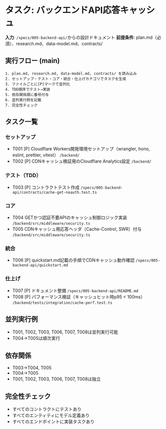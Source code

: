 # タスク: バックエンドAPI応答キャッシュ

**入力**: `/specs/005-backend-api/`からの設計ドキュメント
**前提条件**: plan.md（必須）、research.md、data-model.md、contracts/

## 実行フロー (main)
```
1. plan.md, research.md, data-model.md, contracts/ を読み込み
2. セットアップ・テスト・コア・統合・仕上げカテゴリでタスクを生成
3. ファイルごとに[P]マークで並列化
4. TDD順序でテスト→実装
5. 依存関係順に番号付与
6. 並列実行例を記載
7. 完全性チェック
```

## タスク一覧

### セットアップ
- T001 [P] Cloudflare Workers開発環境セットアップ（wrangler, hono, eslint, prettier, vitest） `/backend/`
- T002 [P] CDNキャッシュ検証用のCloudflare Analytics設定 `/backend/`

### テスト（TDD）
- T003 [P] コントラクトテスト作成 `/specs/005-backend-api/contracts/cache-get-noauth.test.ts`

### コア
- T004 GETかつ認証不要APIのキャッシュ制御ロジック実装 `/backend/src/middleware/security.ts`
- T005 CDNキャッシュ用応答ヘッダ（Cache-Control, SWR）付与 `/backend/src/middleware/security.ts`

### 統合
- T006 [P] quickstart.md記載の手順でCDNキャッシュ動作確認 `/specs/005-backend-api/quickstart.md`

### 仕上げ
- T007 [P] ドキュメント整備 `/specs/005-backend-api/README.md`
- T008 [P] パフォーマンス検証（キャッシュヒット時p95 < 100ms） `/backend/tests/integration/cache-perf.test.ts`

## 並列実行例
- T001, T002, T003, T006, T007, T008は並列実行可能
- T004→T005は順次実行

## 依存関係
- T003→T004, T005
- T004→T005
- T001, T002, T003, T006, T007, T008は独立

## 完全性チェック
- すべてのコントラクトにテストあり
- すべてのエンティティにモデル定義あり
- すべてのエンドポイントに実装タスクあり

